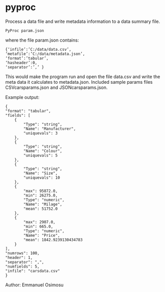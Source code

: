 pyproc
===============

Process a data file and write metadata information to a data summary file.

    PyProc param.json

where the file param.json contains:

    {‘infile’:’C:/data/data.csv’,
    ‘metafile’:’C:/data/metadata.json’,
    ‘format’:’tabular’,
    ‘hasheader’:0,
    ‘separator’:’,’ }
    
This would make the program run and open the file data.csv and write the meta data it calculates to metadata.json. Included sample params files CSVcarsparams.json and JSONcarsparams.json. 

Example output:

    {
    "format": "tabular", 
    "fields": [
        {
            "Type": "string", 
            "Name": "Manufacturer", 
            "uniquevals": 3
        }, 
        {
            "Type": "string", 
            "Name": "Colour", 
            "uniquevals": 5
        }, 
        {
            "Type": "string", 
            "Name": "Size", 
            "uniquevals": 10
        }, 
        {
            "max": 95872.0, 
            "min": 26275.0, 
            "Type": "numeric", 
            "Name": "Milage", 
            "mean": 51752.0
        }, 
        {
            "max": 2907.0, 
            "min": 665.0, 
            "Type": "numeric", 
            "Name": "Price", 
            "mean": 1842.9239130434783
        }
    ], 
    "numrows": 100, 
    "header": 1, 
    "separator": ",", 
    "numfields": 5, 
    "infile": "carsdata.csv"
    }

Author: Emmanuel Osimosu
